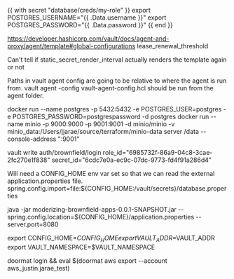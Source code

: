 {{ with secret "database/creds/my-role" }}
export POSTGRES_USERNAME="{{ .Data.username }}"
export POSTGRES_PASSWORD="{{ .Data.password }}"
{{ end }}



https://developer.hashicorp.com/vault/docs/agent-and-proxy/agent/template#global-configurations
lease_renewal_threshold

Can't tell if static_secret_render_interval actually renders the template again or not


Paths in vault agent config are going to be relative to where the agent is run from.
vault agent -config vault-agent-config.hcl should be run from the agent folder.


docker run --name postgres -p 5432:5432 -e POSTGRES_USER=postgres -e POSTGRES_PASSWORD=postgrespassword -d postgres
docker run --name minio -p 9000:9000 -p 9001:9001 -d minio/minio -v minio_data:/Users/jjarae/source/terraform/minio-data server /data --console-address ":9001"

vault write auth/brownfield/login role_id="6985732f-86a9-04c8-3cae-2fc270e1f838" secret_id="6cdc7e0a-ec9c-07dc-9773-fd4f91a286d4"

Will need a CONFIG_HOME env var set so that we can read the external application.properties file.
spring.config.import=file:${CONFIG_HOME:/vault/secrets}/database.properties

java -jar moderizing-brownfield-apps-0.0.1-SNAPSHOT.jar --spring.config.location=${CONFIG_HOME}/application.properties --server.port=8080


export CONFIG_HOME=$CONFIG_HOME
export VAULT_ADDR=$VAULT_ADDR
export VAULT_NAMESPACE=$VAULT_NAMESPACE

doormat login && eval $(doormat aws export --account aws_justin.jarae_test)
